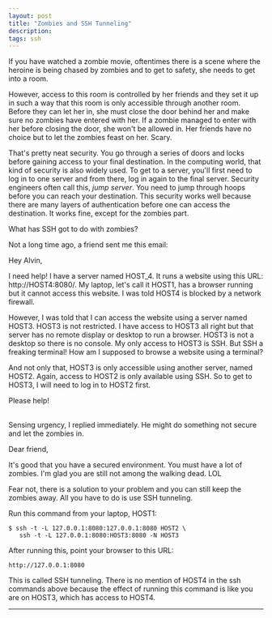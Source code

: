 ```yaml
---
layout: post
title: "Zombies and SSH Tunneling"
description: 
tags: ssh
---
```


If you have watched a zombie movie, oftentimes there is a scene where the heroine
is being chased by zombies and to get to safety, she needs to get into a room.

However, access to this room is controlled by her friends and they set it up in such a way 
that this room is only accessible 
through another room. Before they can let her in, she must close the door behind her
and make sure no zombies have entered with her. If a zombie managed to enter with her
before closing the door, she won't be allowed in.
Her friends have no choice but to let the zombies feast on her. Scary.

That's pretty neat security. You go through a series
of doors and locks before gaining access to your final destination.
In the computing world, that kind of security is also widely used. To get to a server, 
you'll first need to log in to one server and from there, log in again to the final server.
Security engineers often call this, *jump server*. 
You need to jump through hoops before you can reach your destination.
This security works well because there are many layers of authentication before one can access the destination.
It works fine, except for the zombies part.

What has SSH got to do with zombies?

Not a long time ago, a friend sent me this email:

>
Hey Alvin,
>
I need help! I have a server named HOST_4. It runs a website using this URL: http://HOST4:8080/.
My laptop, let's call it HOST1, has a browser running but it cannot access this website. 
I was told HOST4 is blocked by a network firewall.
>
However, I was told that I can access the website using a server named HOST3.
HOST3 is not restricted.
I have access to HOST3 all right but that server has no remote display or desktop to run a browser.
HOST3 is not a desktop so there is no console.
My only access to HOST3 is SSH. But SSH a freaking terminal! How am I supposed to browse a website using a terminal?
>
And not only that, HOST3 is only accessible using another server, named HOST2. Again, access to HOST2
is only available using SSH.
So to get to HOST3, I will need to log in to HOST2 first.
>
Please help!
>

<br>
Sensing urgency, I replied immediately. He might do something not secure and let the zombies in.

>
>
Dear friend,
>
It's good that you have a secured environment. You must have a lot of zombies.
I'm glad you are still not among the walking dead. LOL
>
Fear not, there is a solution to your problem
and you can still keep the zombies away. All you have to do is use SSH tunneling.
>
Run this command from your laptop, HOST1:
>
```
$ ssh -t -L 127.0.0.1:8080:127.0.0.1:8080 HOST2 \
   ssh -t -L 127.0.0.1:8080:HOST3:8080 -N HOST3
```
>
After running this, point your browser to this URL:
```
http://127.0.0.1:8080
```

This is called SSH tunneling. There is no mention of HOST4 in 
the ssh commands above because the effect of running this command
is like you are on HOST3, which has access to HOST4.

---
